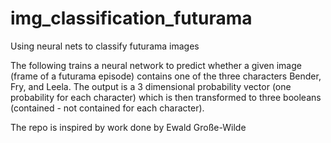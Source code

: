 # img_classification_futurama
Using neural nets to classify futurama images

The following trains a neural network to predict whether a given image (frame of a futurama episode) contains one of the three characters Bender, Fry, and Leela. The output is a 3 dimensional probability vector (one probability for each character) which is then transformed to three booleans (contained - not contained for each character).


The repo is inspired by work done by Ewald Große-Wilde
